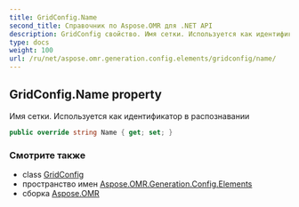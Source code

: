 ```yaml
---
title: GridConfig.Name
second_title: Справочник по Aspose.OMR для .NET API
description: GridConfig свойство. Имя сетки. Используется как идентификатор в распознавании
type: docs
weight: 100
url: /ru/net/aspose.omr.generation.config.elements/gridconfig/name/
---
```

## GridConfig.Name property

Имя сетки. Используется как идентификатор в распознавании

```csharp
public override string Name { get; set; }
```

### Смотрите также

* class [GridConfig](../)
* пространство имен [Aspose.OMR.Generation.Config.Elements](../../gridconfig/)
* сборка [Aspose.OMR](../../../)


